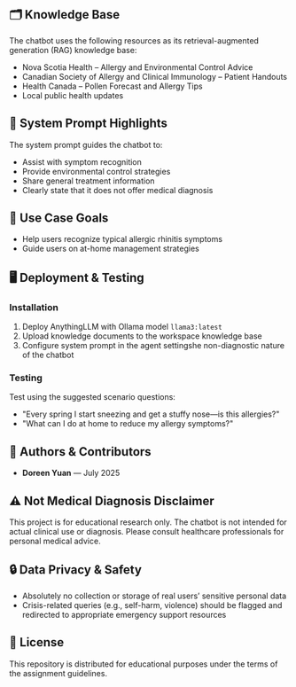 ## 🗂 Knowledge Base
The chatbot uses the following resources as its retrieval-augmented generation (RAG) knowledge base:
- Nova Scotia Health – Allergy and Environmental Control Advice
- Canadian Society of Allergy and Clinical Immunology – Patient Handouts
- Health Canada – Pollen Forecast and Allergy Tips
- Local public health updates
## 💬 System Prompt Highlights
The system prompt guides the chatbot to:
- Assist with symptom recognition
- Provide environmental control strategies
- Share general treatment information
- Clearly state that it does not offer medical diagnosis
## 🎯 Use Case Goals
- Help users recognize typical allergic rhinitis symptoms
- Guide users on at-home management strategies
## 🖥 Deployment & Testing
### Installation
1. Deploy AnythingLLM with Ollama model `llama3:latest`
2. Upload knowledge documents to the workspace knowledge base
3. Configure system prompt in the agent settingshe non-diagnostic nature of the chatbot
### Testing
Test using the suggested scenario questions:
- "Every spring I start sneezing and get a stuffy nose—is this allergies?"
- "What can I do at home to reduce my allergy symptoms?"
## 👥 Authors & Contributors
- **Doreen Yuan** — July 2025
## ⚠ Not Medical Diagnosis Disclaimer
This project is for educational research only. The chatbot is not intended for actual clinical use or diagnosis. Please consult healthcare professionals for personal medical advice.
## 🔒 Data Privacy & Safety
- Absolutely no collection or storage of real users’ sensitive personal data
- Crisis-related queries (e.g., self-harm, violence) should be flagged and redirected to appropriate emergency support resources
## 📜 License
This repository is distributed for educational purposes under the terms of the assignment guidelines.
